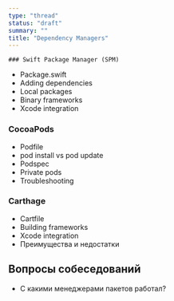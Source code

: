 ```yaml
---
type: "thread"
status: "draft"
summary: ""
title: "Dependency Managers"
---
```

	### Swift Package Manager (SPM)
- Package.swift
- Adding dependencies
- Local packages
- Binary frameworks
- Xcode integration

### CocoaPods
- Podfile
- pod install vs pod update
- Podspec
- Private pods
- Troubleshooting

### Carthage
- Cartfile
- Building frameworks
- Xcode integration
- Преимущества и недостатки

## Вопросы собеседований
- С какими менеджерами пакетов работал?

